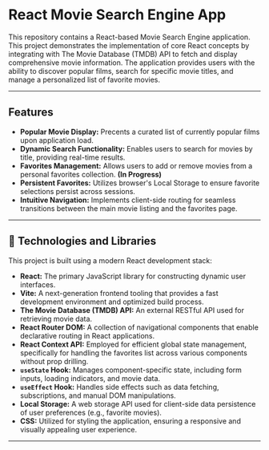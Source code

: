 # React Movie Search Engine App

This repository contains a React-based Movie Search Engine application. This project demonstrates the implementation of core React concepts by integrating with The Movie Database (TMDB) API to fetch and display comprehensive movie information. The application provides users with the ability to discover popular films, search for specific movie titles, and manage a personalized list of favorite movies.

---

## Features

* **Popular Movie Display:** Precents a curated list of currently popular films upon application load.
* **Dynamic Search Functionality:** Enables users to search for movies by title, providing real-time results.
* **Favorites Management:** Allows users to add or remove movies from a personal favorites collection. **(In Progress)**
* **Persistent Favorites:** Utilizes browser's Local Storage to ensure favorite selections persist across sessions.
* **Intuitive Navigation:** Implements client-side routing for seamless transitions between the main movie listing and the favorites page.

---

## 🚀 Technologies and Libraries

This project is built using a modern React development stack:

* **React:** The primary JavaScript library for constructing dynamic user interfaces.
* **Vite:** A next-generation frontend tooling that provides a fast development environment and optimized build process.
* **The Movie Database (TMDB) API:** An external RESTful API used for retrieving movie data.
* **React Router DOM:** A collection of navigational components that enable declarative routing in React applications.
* **React Context API:** Employed for efficient global state management, specifically for handling the favorites list across various components without prop drilling.
* **`useState` Hook:** Manages component-specific state, including form inputs, loading indicators, and movie data.
* **`useEffect` Hook:** Handles side effects such as data fetching, subscriptions, and manual DOM manipulations.
* **Local Storage:** A web storage API used for client-side data persistence of user preferences (e.g., favorite movies).
* **CSS:** Utilized for styling the application, ensuring a responsive and visually appealing user experience.

---


